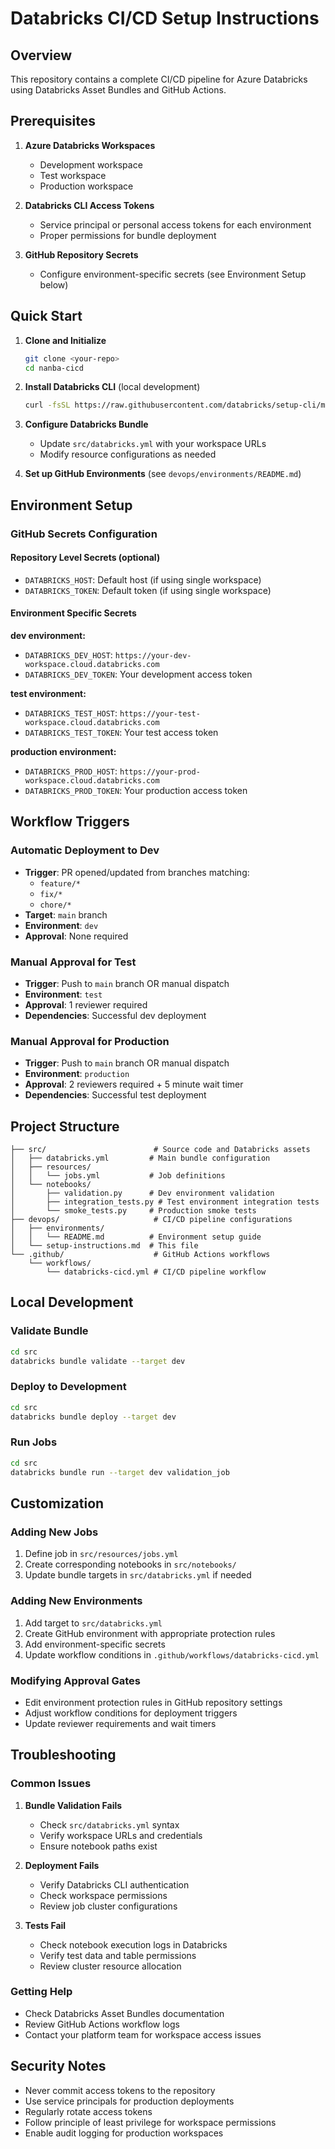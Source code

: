 # Databricks CI/CD Setup Instructions

## Overview
This repository contains a complete CI/CD pipeline for Azure Databricks using Databricks Asset Bundles and GitHub Actions.

## Prerequisites

1. **Azure Databricks Workspaces**
   - Development workspace
   - Test workspace  
   - Production workspace

2. **Databricks CLI Access Tokens**
   - Service principal or personal access tokens for each environment
   - Proper permissions for bundle deployment

3. **GitHub Repository Secrets**
   - Configure environment-specific secrets (see Environment Setup below)

## Quick Start

1. **Clone and Initialize**
   ```bash
   git clone <your-repo>
   cd nanba-cicd
   ```

2. **Install Databricks CLI** (local development)
   ```bash
   curl -fsSL https://raw.githubusercontent.com/databricks/setup-cli/main/install.sh | sh
   ```

3. **Configure Databricks Bundle**
   - Update `src/databricks.yml` with your workspace URLs
   - Modify resource configurations as needed

4. **Set up GitHub Environments** (see `devops/environments/README.md`)

## Environment Setup

### GitHub Secrets Configuration

#### Repository Level Secrets (optional)
- `DATABRICKS_HOST`: Default host (if using single workspace)
- `DATABRICKS_TOKEN`: Default token (if using single workspace)

#### Environment Specific Secrets

**dev environment:**
- `DATABRICKS_DEV_HOST`: `https://your-dev-workspace.cloud.databricks.com`
- `DATABRICKS_DEV_TOKEN`: Your development access token

**test environment:**
- `DATABRICKS_TEST_HOST`: `https://your-test-workspace.cloud.databricks.com`  
- `DATABRICKS_TEST_TOKEN`: Your test access token

**production environment:**
- `DATABRICKS_PROD_HOST`: `https://your-prod-workspace.cloud.databricks.com`
- `DATABRICKS_PROD_TOKEN`: Your production access token

## Workflow Triggers

### Automatic Deployment to Dev
- **Trigger**: PR opened/updated from branches matching:
  - `feature/*`
  - `fix/*` 
  - `chore/*`
- **Target**: `main` branch
- **Environment**: `dev`
- **Approval**: None required

### Manual Approval for Test
- **Trigger**: Push to `main` branch OR manual dispatch
- **Environment**: `test`
- **Approval**: 1 reviewer required
- **Dependencies**: Successful dev deployment

### Manual Approval for Production  
- **Trigger**: Push to `main` branch OR manual dispatch
- **Environment**: `production`
- **Approval**: 2 reviewers required + 5 minute wait timer
- **Dependencies**: Successful test deployment

## Project Structure

```
├── src/                        # Source code and Databricks assets
│   ├── databricks.yml         # Main bundle configuration
│   ├── resources/
│   │   └── jobs.yml           # Job definitions
│   └── notebooks/
│       ├── validation.py      # Dev environment validation
│       ├── integration_tests.py # Test environment integration tests
│       └── smoke_tests.py     # Production smoke tests
├── devops/                     # CI/CD pipeline configurations
│   ├── environments/
│   │   └── README.md          # Environment setup guide
│   └── setup-instructions.md  # This file
└── .github/                    # GitHub Actions workflows
    └── workflows/
        └── databricks-cicd.yml # CI/CD pipeline workflow
```

## Local Development

### Validate Bundle
```bash
cd src
databricks bundle validate --target dev
```

### Deploy to Development
```bash
cd src
databricks bundle deploy --target dev
```

### Run Jobs
```bash
cd src
databricks bundle run --target dev validation_job
```

## Customization

### Adding New Jobs
1. Define job in `src/resources/jobs.yml`
2. Create corresponding notebooks in `src/notebooks/`
3. Update bundle targets in `src/databricks.yml` if needed

### Adding New Environments
1. Add target to `src/databricks.yml`
2. Create GitHub environment with appropriate protection rules
3. Add environment-specific secrets
4. Update workflow conditions in `.github/workflows/databricks-cicd.yml`

### Modifying Approval Gates
- Edit environment protection rules in GitHub repository settings
- Adjust workflow conditions for deployment triggers
- Update reviewer requirements and wait timers

## Troubleshooting

### Common Issues

1. **Bundle Validation Fails**
   - Check `src/databricks.yml` syntax
   - Verify workspace URLs and credentials
   - Ensure notebook paths exist

2. **Deployment Fails**
   - Verify Databricks CLI authentication
   - Check workspace permissions
   - Review job cluster configurations

3. **Tests Fail**
   - Check notebook execution logs in Databricks
   - Verify test data and table permissions
   - Review cluster resource allocation

### Getting Help
- Check Databricks Asset Bundles documentation
- Review GitHub Actions workflow logs
- Contact your platform team for workspace access issues

## Security Notes

- Never commit access tokens to the repository
- Use service principals for production deployments
- Regularly rotate access tokens
- Follow principle of least privilege for workspace permissions
- Enable audit logging for production workspaces